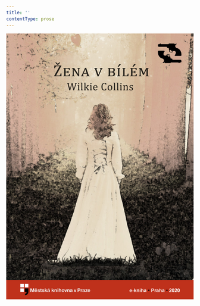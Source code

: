 ```yaml
---
title: ''
contentType: prose
---
```


<section>

![obalka_zena_v_bilem.jpg](./resources/obalka_zena_v_bilem_fmt.jpeg)

</section>
